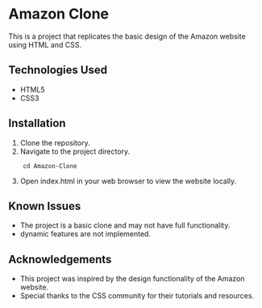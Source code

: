 
# Amazon Clone

This is a project that replicates the basic design of the Amazon website using HTML and CSS.

## Technologies Used
- HTML5
- CSS3

## Installation
1. Clone the repository.
2. Navigate to the project directory.
```
    cd Amazon-Clone
```
3. Open index.html in your web browser to view the website locally.

## Known Issues
- The project is a basic clone and may not have full functionality.
- dynamic features are not implemented.

## Acknowledgements
- This project was inspired by the design functionality of the Amazon website.
- Special thanks to the CSS community for their tutorials and resources. 

